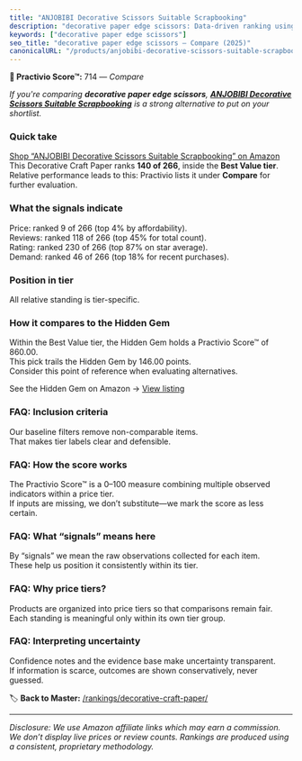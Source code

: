 ```yaml
---
title: "ANJOBIBI Decorative Scissors Suitable Scrapbooking"
description: "decorative paper edge scissors: Data-driven ranking using the Practivio Score™. Positioned by quality, value, demand, findability, momentum."
keywords: ["decorative paper edge scissors"]
seo_title: "decorative paper edge scissors — Compare (2025)"
canonicalURL: "/products/anjobibi-decorative-scissors-suitable-scrapbooking-B0DNXLCV2F/"
---
```


**🛒 Practivio Score™:** 714 — _Compare_


*If you're comparing **decorative paper edge scissors**, **[ANJOBIBI Decorative Scissors Suitable Scrapbooking](https://www.amazon.com/dp/B0DNXLCV2F?tag=practivio-20)** is a strong alternative to put on your shortlist.*
### Quick take
[Shop “ANJOBIBI Decorative Scissors Suitable Scrapbooking” on Amazon](https://www.amazon.com/dp/B0DNXLCV2F?tag=practivio-20)
This Decorative Craft Paper ranks **140 of 266**, inside the **Best Value tier**.  
Relative performance leads to this: Practivio lists it under **Compare** for further evaluation.

### What the signals indicate
Price: ranked 9 of 266 (top 4% by affordability).  
Reviews: ranked 118 of 266 (top 45% for total count).  
Rating: ranked 230 of 266 (top 87% on star average).  
Demand: ranked 46 of 266 (top 18% for recent purchases).

### Position in tier
All relative standing is tier-specific.

### How it compares to the Hidden Gem
Within the Best Value tier, the Hidden Gem holds a Practivio Score™ of 860.00.  
This pick trails the Hidden Gem by 146.00 points.  
Consider this point of reference when evaluating alternatives.  

See the Hidden Gem on Amazon → [View listing](https://www.amazon.com/dp/B07JMT3FZX?tag=practivio-20)

### FAQ: Inclusion criteria
Our baseline filters remove non-comparable items.  
That makes tier labels clear and defensible.

### FAQ: How the score works
The Practivio Score™ is a 0–100 measure combining multiple observed indicators within a price tier.  
If inputs are missing, we don’t substitute—we mark the score as less certain.

### FAQ: What “signals” means here
By “signals” we mean the raw observations collected for each item.  
These help us position it consistently within its tier.

### FAQ: Why price tiers?
Products are organized into price tiers so that comparisons remain fair.  
Each standing is meaningful only within its own tier group.

### FAQ: Interpreting uncertainty
Confidence notes and the evidence base make uncertainty transparent.  
If information is scarce, outcomes are shown conservatively, never guessed.

<!-- Missing template for Compare/CompareWithinPriceClass -->


🏷️ **Back to Master:** [/rankings/decorative-craft-paper/](/rankings/decorative-craft-paper/)

---
_Disclosure: We use Amazon affiliate links which may earn a commission. We don’t display live prices or review counts. Rankings are produced using a consistent, proprietary methodology._
